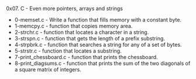 0x07. C - Even more pointers, arrays and strings
* 0-memset.c - Write a function that fills memory with a constant byte.
* 1-memcpy.c - function that copies memory area.
* 2-strchr.c - function that locates a character in a string.
* 3-strspn.c - function that gets the length of a prefix substring.
* 4-strpbrk.c - function that searches a string for any of a set of bytes.
* 5-strstr.c - function that locates a substring.
* 7-print_chessboard.c - function that prints the chessboard.
* 8-print_diagsums.c - function that prints the sum of the two diagonals of a square matrix of integers.

